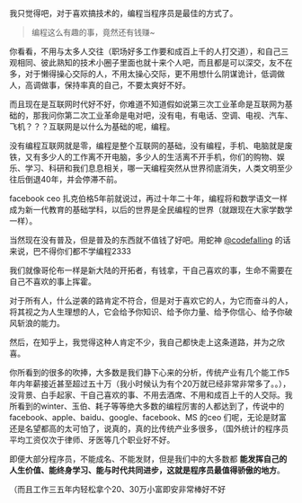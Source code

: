 我只觉得吧，对于喜欢搞技术的，编程当程序员是最佳的方式了。

> 编程这么有趣的事，竟然还有钱赚~


你看看，不用与太多人交往（职场好多工作要和成百上千的人打交道），和自己三观相同、彼此熟知的技术小圈子里面也就十来个人吧，而且都是可以深交，友不在多，对于懒得操心交际的人，不用太操心交际，更不用想什么阴谋诡计，低调做人，高调做事，保持率真的自己，不要太爽好不好。

而且现在是互联网时代好不好，你难道不知道假如说第三次工业革命是互联网为基础的，那我问你第二次工业革命是电对吧，没有电，有电话、空调、电视、汽车、飞机？？？互联网是以什么为基础的呢，编程。

没有编程互联网就是零，编程是整个互联网的基础，没有编程，手机、电脑就是废铁，又有多少人的工作离不开电脑，多少人的生活离不开手机，你们的购物、娱乐、学习、科研和我们息息相关，哪一天编程突然从世界彻底消失，人类文明至少往后倒退40年，并会停滞不前。

facebook ceo 扎克伯格5年前就说过，再过十年二十年，编程将和数学语文一样成为新一代教育的基础学科，以后的世界是全民编程的世界（就跟现在大家学数学一样）。

当然现在没有普及，但是普及的东西就不值钱了好吧。用蛇神 [@codefalling](https://github.com/CodeFalling) 的话来说，巴不得你们都不学编程2333

我们就像哥伦布一样是新大陆的开拓者，有钱拿，干自己喜欢的事，生命不需要在自己不喜欢的事上挥霍。

对于所有人，什么逆袭的路肯定不符合，但是对于喜欢它的人，为它而奋斗的人，将其视之为人生理想的人，它会给予你知识、给予你力量、给予你信心、给予你破风斩浪的能力。

然后，在知乎上，我觉得这种人肯定不少，我自己都快走上这条道路，并为之欣喜。

你所看到的很多的吹捧，大多数是我们静下心来的分析，传统产业有几个能工作5年内年薪接近甚至超过五十万（我小时候认为有个20万就已经非常非常多了。。），没背景、白手起家、干自己喜欢的事、不用去酒席、不用和成百上千的人交际。我所看到的winter、玉伯、耗子等等绝大多数的编程厉害的人都达到了，传说中的facebook、apple、baidu、google、facebook、MS 的ceo 们呢，无论是财富还是名望都高的太可怕了，说真的，真的比传统产业多很多，（国外统计的程序员平均工资仅次于律师、牙医等几个职业好不好。

即便大部分程序员，不能成名、不能发财，但是我们中的大多数都 **能发挥自己的人生价值、能终身学习、能与时代共同进步，这就是程序员最值得骄傲的地方**。

（而且工作三五年内轻松拿个20、30万小富即安非常棒好不好
